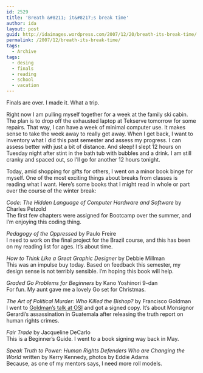 ```yaml
---
id: 2529
title: 'Breath &#8211; it&#8217;s break time'
author: ida
layout: post
guid: http://idaimages.wordpress.com/2007/12/20/breath-its-break-time/
permalink: /2007/12/breath-its-break-time/
tags:
  - Archive
tags:
  - desing
  - finals
  - reading
  - school
  - vacation
---
```

Finals are over. I made it. What a trip.

Right now I am pulling myself together for a week at the family ski cabin. The plan is to drop off the exhausted laptop at Tekserve tomorrow for some repairs. That way, I can have a week of minimal computer use. It makes sense to take the week away to really get away. When I get back, I want to inventory what I did this past semester and assess my progress. I can assess better with just a bit of distance. And sleep! I slept 12 hours on Tuesday night after stint in the bath tub with bubbles and a drink. I am still cranky and spaced out, so I&#8217;ll go for another 12 hours tonight.

Today, amid shopping for gifts for others, I went on a minor book binge for myself. One of the most exciting things about breaks from classes is reading what I want. Here&#8217;s some books that I might read in whole or part over the course of the winter break:

*Code: The Hidden Language of Computer Hardware and Software* by Charles Petzold  
The first few chapters were assigned for Bootcamp over the summer, and I&#8217;m enjoying this coding thing.

*Pedagogy of the Oppressed* by Paulo Freire  
I need to work on the final project for the Brazil course, and this has been on my reading list for ages. It&#8217;s about time.

*How to Think Like a Great Graphic Designer* by Debbie Millman  
This was an impulse buy today. Based on feedback this semester, my design sense is not terribly sensible. I&#8217;m hoping this book will help.

*Graded Go Problems for Beginners* by Kano Yoshinori 9-dan  
For fun. My aunt gave me a lovely Go set for Christmas.

*The Art of Political Murder: Who Killed the Bishop?* by Francisco Goldman  
I went to [Goldman&#8217;s talk at OSI][1] and got a signed copy. It&#8217;s about Monsignor Gerardi&#8217;s assassination in Guatemala after releasing the truth report on human rights crimes.

*Fair Trade* by Jacqueline DeCarlo  
This is a Beginner&#8217;s Guide. I went to a book signing way back in May.

*Speak Truth to Power: Human Rights Defenders Who are Changing the World* written by Kerry Kennedy, photos by Eddie Adams   
Because, as one of my mentors says, I need more roll models.

 [1]: http://www.soros.org/resources/events/goldman_20071029